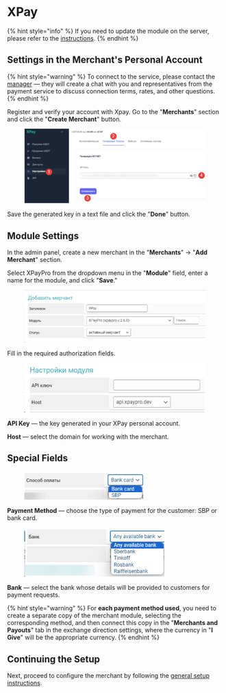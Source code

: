 # XPay

{% hint style="info" %}
If you need to update the module on the server, please refer to the [instructions](https://premium.gitbook.io/main/osnovnye-nastroiki/faq/obnovlenie-failov-skripta-na-servere/kak-obnovit-faily-na-servere#moduli-merchantov-i-avtovyplat).
{% endhint %}

## Settings in the Merchant's Personal Account

{% hint style="warning" %}
To connect to the service, please contact the [manager](https://t.me/premiumexchanger_business) — they will create a chat with you and representatives from the payment service to discuss connection terms, rates, and other questions.
{% endhint %}

Register and verify your account with Xpay. Go to the "**Merchants**" section and click the "**Create Merchant**" button.

<figure><img src="../../../.gitbook/assets/image (1826)_eng.png" alt=""><figcaption></figcaption></figure>

Save the generated key in a text file and click the "**Done**" button.

## Module Settings

In the admin panel, create a new merchant in the "**Merchants**" -> "**Add Merchant**" section.

Select XPayPro from the dropdown menu in the "**Module**" field, enter a name for the module, and click "**Save**."

<figure><img src="../../../.gitbook/assets/image (1822)_eng.png" alt="" width="563"><figcaption></figcaption></figure>

Fill in the required authorization fields.

<figure><img src="../../../.gitbook/assets/image (1823)_eng.png" alt="" width="421"><figcaption></figcaption></figure>

**API Key** — the key generated in your XPay personal account.

**Host** — select the domain for working with the merchant.

## Special Fields

<figure><img src="../../../.gitbook/assets/image (1825)_eng.png" alt="" width="278"><figcaption></figcaption></figure>

**Payment Method** — choose the type of payment for the customer: SBP or bank card.

<figure><img src="../../../.gitbook/assets/image (1824)_eng.png" alt="" width="327"><figcaption></figcaption></figure>

**Bank** — select the bank whose details will be provided to customers for payment requests.

{% hint style="warning" %}
For **each payment method used**, you need to create a separate copy of the merchant module, selecting the corresponding method, and then connect this copy in the "**Merchants and Payouts**" tab in the exchange direction settings, where the currency in "**I Give**" will be the appropriate currency.
{% endhint %}

## Continuing the Setup

Next, proceed to configure the merchant by following the [general setup instructions](https://premium.gitbook.io/main/en/basic-settings/merchants-and-auto-payments/merchants/general-merchant-settings).